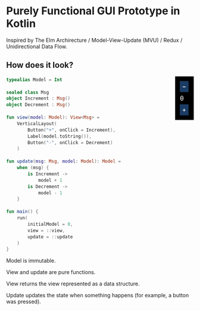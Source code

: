 # Purely Functional GUI Prototype in Kotlin

Inspired by The Elm Archirecture / Model-View-Update (MVU) / Redux / Unidirectional Data Flow.

## How does it look?

<img src="counter.png" align="right" width="50"/>

```kotlin
typealias Model = Int

sealed class Msg
object Increment : Msg()
object Decrement : Msg()

fun view(model: Model): View<Msg> =
    VerticalLayout(
        Button("+", onClick = Increment),
        Label(model.toString()),
        Button("-", onClick = Decrement)
    )

fun update(msg: Msg, model: Model): Model =
    when (msg) {
        is Increment ->
            model + 1
        is Decrement ->
            model - 1
    }

fun main() {
    run(
        initialModel = 0,
        view = ::view,
        update = ::update
    )
}
```

Model is immutable.

View and update are pure functions.

View returns the view represented as a data structure.

Update updates the state when something happens (for example, a button was pressed).
